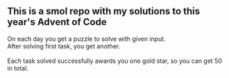 This is a smol repo with my solutions to this year's Advent of Code
---
On each day you get a puzzle to solve with given input.
<br>
After solving first task, you get another.
<br>
<br>
Each task solved successfully awards you one gold star, so you can get 50 in total.